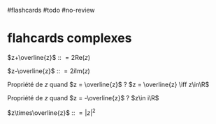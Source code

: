 #flashcards #todo #no-review 
# flahcards complexes

$z+\overline{z}$ :: $= 2\text{Re}(z)$
<!--SR:!2022-08-17,13,170-->

$z-\overline{z}$ :: $= 2i \text{Im}(z)$
<!--SR:!2022-08-16,12,150-->

Propriété de $z$ quand $z = \overline{z}$
?
$z = \overline{z} \iff z\in\R$
<!--SR:!2022-08-09,22,210-->

Propriété de $z$ quand $z = -\overline{z}$
?
$z\in i\R$
<!--SR:!2022-08-27,23,150-->

$z\times\overline{z}$ :: $= |z|^2$
<!--SR:!2022-08-25,21,210-->

